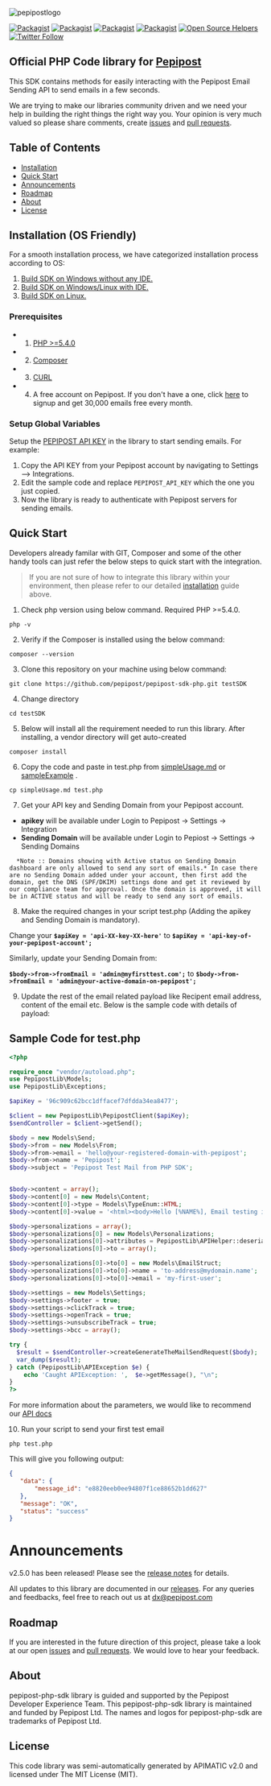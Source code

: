 ![pepipostlogo](https://pepipost.com/wp-content/uploads/2017/07/P_LOGO.png)

[![Packagist](https://img.shields.io/packagist/php-v/pepipost/pepipost-sdk-php.svg?style=flat-square)](https://packagist.org/packages/pepipost/pepipost-sdk-php)
[![Packagist](https://img.shields.io/packagist/dt/pepipost/pepipost-sdk-php.svg?style=flat-square)](https://packagist.org/packages/pepipost/pepipost-sdk-php)
[![Packagist](https://img.shields.io/github/contributors/pepipost/pepipost-sdk-php.svg)](https://github.com/pepipost)
[![Packagist](https://img.shields.io/packagist/l/pepipost/pepipost-sdk-php.svg)](https://packagist.org/packages/pepipost/pepipost-sdk-php)
[![Open Source Helpers](https://www.codetriage.com/pepipost/pepipost-sdk-php/badges/users.svg)](https://www.codetriage.com/pepipost/pepipost-sdk-php)
[![Twitter Follow](https://img.shields.io/twitter/follow/pepi_post.svg?style=social&label=Follow)](https://twitter.com/pepi_post)

## Official PHP Code library for [Pepipost](http://www.pepipost.com/?utm_campaign=GitHubSDK&utm_medium=GithubSDK&utm_source=GithubSDK)
This  SDK contains methods for easily interacting with the Pepipost Email Sending API to send emails in a few seconds.

We are trying to make our libraries community driven and we need your help in building the right things the right way you. Your opinion is very much valued so please share comments, create [issues](https://github.com/pepipost/pepipost-sdk-php/issues) and [pull requests](https://github.com/pepipost/pepipost-sdk-php/pulls).

## Table of Contents
* [Installation](#installation)
* [Quick Start](#quickstart)
* [Announcements](#announcements)
* [Roadmap](#roadmap)
* [About](#about)
* [License](#license)

<a name="installation"></a>
## Installation (OS Friendly)

For a smooth installation process, we have categorized installation process according to OS:

1. [Build SDK on Windows without any IDE.](https://github.com/pepipost/pepipost-sdk-php/blob/master/windows-installation-1.md)
2. [Build SDK on Windows/Linux with IDE.](https://github.com/pepipost/pepipost-sdk-php/blob/master/windows-installation-2.md)
3. [Build SDK on Linux.](https://github.com/pepipost/pepipost-sdk-php/blob/master/linux-installation.md)

### Prerequisites
* 1. [PHP >=5.4.0](http://php.net/manual/en/install.php)
* 2. [Composer](https://getcomposer.org/download/)
* 3. [CURL](https://curl.haxx.se/)
* 4. A free account on Pepipost. If you don't have a one, click [here](https://app.pepipost.com/index.php/signup/registeruser?utm_campaign=GitHubSDK&utm_medium=GithubSDK&utm_source=GithubSDK) to signup and get 30,000 emails free every month.

### Setup Global Variables

Setup the [PEPIPOST API KEY](https://app.pepipost.com/app/settings/integration) in the library to start sending emails. For example:

1. Copy the API KEY from your Pepipost account by navigating to Settings --> Integrations.
2. Edit the sample code and replace `PEPIPOST_API_KEY` which the one you just copied.
3. Now the library is ready to authenticate with Pepipost servers for sending emails.

<a name="quickstart"></a>
## Quick Start

Developers already familar with GIT, Composer and some of the other handy tools can just refer the below steps to quick start with the integration. 

> If you are not sure of how to integrate this library within your environment, then please refer to our detailed [installation](#installation) guide above.

1. Check php version using below command. Required PHP >=5.4.0. 
 
  ```php -v```
 
2. Verify if the Composer is installed using the below command: 
  
  ```composer --version```
 
3. Clone this repository on your machine using below command:
 
  ```git clone https://github.com/pepipost/pepipost-sdk-php.git testSDK```
 
4. Change directory 
 
  ```cd testSDK```
 
5.  Below will install all the requirement needed to run this library. After installing, a vendor directory will get auto-created
 
  ```composer install```
 
6. Copy the code and paste in test.php from [simpleUsage.md](https://github.com/pepipost/pepipost-sdk-php/blob/master/simpleUsage.md) or [sampleExample](https://github.com/pepipost/pepipost-sdk-php#sample-code-for-testphp) .
 
  ```cp simpleUsage.md test.php```
  
7. Get your API key and Sending Domain from your Pepipost account. 
  
  * **apikey** will be available under Login to Pepipost -> Settings -> Integration  
  * **Sending Domain** will be available under Login to Pepiost -> Settings -> Sending Domains 

```
  *Note :: Domains showing with Active status on Sending Domain dashboard are only allowed to send any sort of emails.* In case there are no Sending Domain added under your account, then first add the domain, get the DNS (SPF/DKIM) settings done and get it reviewed by our compliance team for approval. Once the domain is approved, it will be in ACTIVE status and will be ready to send any sort of emails. 
```

8. Make the required changes in your script test.php (Adding the apikey and Sending Domain is mandatory).
 
 Change your **```$apiKey = 'api-XX-key-XX-here'```** to **```$apiKey = 'api-key-of-your-pepipost-account';```**
 
 Similarly, update your Sending Domain from:
 
 **```$body->from->fromEmail = 'admin@myfirsttest.com';```** to **```$body->from->fromEmail = 'admin@your-active-domain-on-pepipost';```**

9. Update the rest of the email related payload like Recipent email address, content of the email etc. Below is the sample code with details of payload:


## Sample Code for test.php

```php
<?php

require_once "vendor/autoload.php";
use PepipostLib\Models;
use PepipostLib\Exceptions;

$apiKey = '96c909c62bcc1dffacef7dfdda34ea8477';

$client = new PepipostLib\PepipostClient($apiKey);
$sendController = $client->getSend();

$body = new Models\Send;
$body->from = new Models\From;
$body->from->email = 'hello@your-registered-domain-with-pepipost';
$body->from->name = 'Pepipost';
$body->subject = 'Pepipost Test Mail from PHP SDK';


$body->content = array();
$body->content[0] = new Models\Content;
$body->content[0]->type = Models\TypeEnum::HTML;
$body->content[0]->value = '<html><body>Hello [%NAME%], Email testing is successful. <br> Hope you enjoyed this integration. <br></html>';

$body->personalizations = array();
$body->personalizations[0] = new Models\Personalizations;
$body->personalizations[0]->attributes = PepipostLib\APIHelper::deserialize('{"NAME":"User"}');
$body->personalizations[0]->to = array();

$body->personalizations[0]->to[0] = new Models\EmailStruct;
$body->personalizations[0]->to[0]->name = 'to-address@mydomain.name';
$body->personalizations[0]->to[0]->email = 'my-first-user';

$body->settings = new Models\Settings;
$body->settings->footer = true;
$body->settings->clickTrack = true;
$body->settings->openTrack = true;
$body->settings->unsubscribeTrack = true;
$body->settings->bcc = array();

try {
  $result = $sendController->createGenerateTheMailSendRequest($body);
  var_dump($result);
} catch (PepipostLib\APIException $e) {
    echo 'Caught APIException: ',  $e->getMessage(), "\n"; 
}
?>


```

For more information about the parameters, we would like to recommend our [API docs](https://developers.pepipost.com/email-api/sendEmail)

10. Run your script to send your first test email

 ```php test.php```
  
   This will give you following output:
   
 ```json
 {
	"data": {
		"message_id": "e8820eeb0ee94807f1ce88652b1dd627"
	},
	"message": "OK",
	"status": "success"
}
 ```

<a name="announcements"></a>
# Announcements

v2.5.0 has been released! Please see the [release notes](https://github.com/pepipost/pepipost-sdk-php/releases/tag/v2.5.0) for details.

All updates to this library are documented in our [releases](https://github.com/pepipost/pepipost-sdk-php/releases). For any queries and feedbacks, feel free to reach out us at dx@pepipost.com

<a name="roadmap"></a>
## Roadmap

If you are interested in the future direction of this project, please take a look at our open [issues](https://github.com/pepipost/pepipost-sdk-php/issues) and [pull requests](https://github.com/pepipost/pepipost-sdk-php/pulls). We would love to hear your feedback.

<a name="about"></a>
## About
pepipost-php-sdk library is guided and supported by the Pepipost Developer Experience Team.
This pepipost-php-sdk library is maintained and funded by Pepipost Ltd. The names and logos for pepipost-php-sdk are trademarks of Pepipost Ltd.

<a name="license"></a>
## License
This code library was semi-automatically generated by APIMATIC v2.0 and licensed under The MIT License (MIT). 
